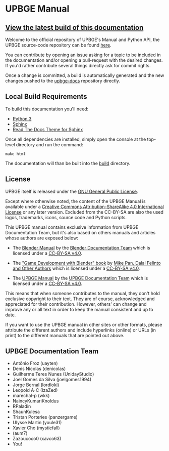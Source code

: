 # UPBGE Manual

## [View the latest build of this documentation](https://upbge.org/docs/latest/manual/index.html)

Welcome to the official repository of UPBGE's Manual and Python API, the UPBGE source-code repository can be found [here](https://github.com/UPBGE/blender).

You can contribute by opening an issue asking for a topic to be included in the documentation and/or opening a pull-request with the desired changes.
If you'd rather contribute several things directly ask for commit rights. 

Once a change is committed, a build is automatically generated and the new changes pushed to the [upbge-docs](https://upbge.org/docs/latest/manual) repository directly.

## Local Build Requirements
To build this documentation you'll need:
- [Python 3](https://www.python.org/)
- [Sphinx](https://pypi.org/project/Sphinx/)
- [Read The Docs Theme for Sphinx](https://pypi.org/project/sphinx_rtd_theme/)

Once all dependencies are installed, simply open the console at the top-level directory and run the command:

`make html`

The documentation will than be built into the [build](https://github.com/upbge/upbge-docs-build) directory.

## License


UPBGE itself is released under the [GNU General Public License](http://www.gnu.org/copyleft/gpl.html).

Except where otherwise noted, the content of the UPBGE Manual is available under a
[Creative Commons Attribution-ShareAlike 4.0 International License](https://creativecommons.org/licenses/by-sa/4.0/)
or any later version. Excluded from the CC-BY-SA are also the used logos, trademarks, 
icons, source code and Python scripts.

This UPBGE manual contains exclusive information from UPBGE Documentation Team, but it's also based on others manuals and articles whose authors are exposed below:

- The [Blender Manual](https://docs.blender.org/manual/en/dev/) by the [Blender Documentation Team](https://developer.blender.org/project/profile/53/) which is licensed under a [CC-BY-SA v4.0](https://creativecommons.org/licenses/by-sa/4.0/).

- The ["Game Development with Blender" book](https://github.com/mikepan/GameEngineBook) by [Mike Pan, Dalai Felinto and Other Authors](https://github.com/mikepan/GameEngineBook#credits) which is licensed under a [CC-BY-SA v4.0](https://creativecommons.org/licenses/by-sa/4.0/).

- The [UPBGE Manual](https://upbge.org/manual/index.html) by the [UPBGE Documentation Team](https://github.com/UPBGE/UPBGE-Docs##upbge-documentation-team) which is licensed under a [CC-BY-SA v4.0](https://creativecommons.org/licenses/by-sa/4.0/).

This means that when someone contributes to the manual, they don't hold exclusive copyright to their 
text. They are of course, acknowledged and appreciated for their contribution. However, others' can change and improve any or all text in order to keep the manual consistent and up to date.

If you want to use the UPBGE manual in other sites or other formats, please attribute the 
different authors and include hyperlinks (online) or URLs (in print) to the different 
manuals that are pointed out above.

## UPBGE Documentation Team
- Antônio Froz (uayten)
- Denis Nicolas (denicolas)
- Guilherme Teres Nunes (UnidayStudio)
- Joel Gomes da Silva (joelgomes1994)
- Jorge Bernal (lordloki)
- Leopold A-C (IzaZed)
- marechal-p (wkk)
- NaincyKumariKnoldus
- RPaladin
- ShaunKulesa
- Tristan Porteries (panzergame)
- Ulysse Martin (youle31)
- Xavier Cho (mysticfall)
- (aum7)
- Zazoucoco0 (xavco63)
- You!
